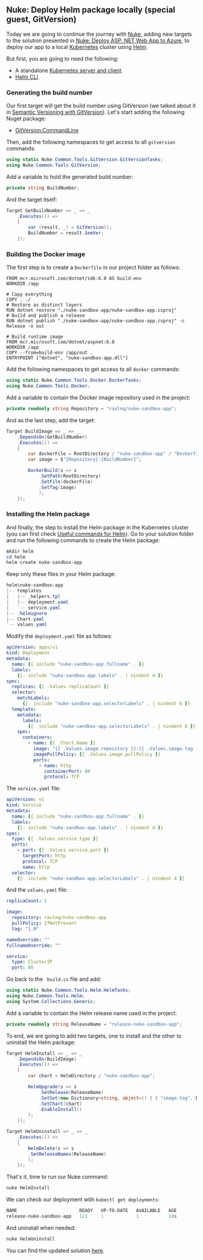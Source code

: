 ## Nuke: Deploy Helm package locally (special guest, GitVersion)

Today we are going to continue the journey with [Nuke](https://nuke.build/), adding new targets to the solution presented in [Nuke: Deploy ASP. NET Web App to Azure](https://blog.raulnq.com/nuke-deploy-asp-net-web-app-to-azure), to deploy our app to a local [Kubernetes](https://kubernetes.io/) cluster using [Helm](https://helm.sh/).

But first, you are going to need the following:

- A standalone [Kubernetes server and client](https://docs.docker.com/desktop/kubernetes/).
- [Helm CLI](https://helm.sh/docs/intro/install/).

### Generating the build number

Our first target will get the build number using GitVersion (we talked about it in [Semantic Versioning with GitVersion](https://blog.raulnq.com/semantic-versioning-with-gitversion-gitflow)). Let's start adding the following Nuget package:

- [GitVersion.CommandLine](https://www.nuget.org/packages/GitVersion.CommandLine/)

Then, add the following namespaces to get access to all `gitversion` commands:

```csharp
using static Nuke.Common.Tools.GitVersion.GitVersionTasks;
using Nuke.Common.Tools.GitVersion;
``` 

Add a variable to hold the generated build number:

```csharp
private string BuildNumber;
``` 

And the target itself:

```csharp
Target GetBuildNumber => _ => _
    .Executes(() =>
    {
        var (result, _) = GitVersion();
        BuildNumber = result.SemVer;
    });
``` 

### Building the Docker image

The first step is to create a `Dockerfile` in our project folder as follows:

```
FROM mcr.microsoft.com/dotnet/sdk:6.0 AS build-env
WORKDIR /app

# Copy everything
COPY . ./
# Restore as distinct layers
RUN dotnet restore "./nuke-sandbox-app/nuke-sandbox-app.csproj"
# Build and publish a release
RUN dotnet publish "./nuke-sandbox-app/nuke-sandbox-app.csproj" -c Release -o out

# Build runtime image
FROM mcr.microsoft.com/dotnet/aspnet:6.0
WORKDIR /app
COPY --from=build-env /app/out .
ENTRYPOINT ["dotnet", "nuke-sandbox-app.dll"]
``` 

Add the following namespaces to get access to all `docker` commands:

```csharp
using static Nuke.Common.Tools.Docker.DockerTasks;
using Nuke.Common.Tools.Docker;
``` 

Add a variable to contain the Docker image repository used in the project:


```csharp
private readonly string Repository = "raulnq/nuke-sandbox-app";
``` 

And as the last step, add the target:

```csharp
Target BuildImage => _ => _
    .DependsOn(GetBuildNumber)
    .Executes(() =>
    {
        var dockerFile = RootDirectory / "nuke-sandbox-app" / "Dockerfile";
        var image = $"{Repository}:{BuildNumber}";

        DockerBuild(s => s
            .SetPath(RootDirectory)
            .SetFile(dockerFile)
            .SetTag(image)
            );
    });
``` 

### Installing the Helm package

And finally, the step to install the Helm package in the Kubernetes cluster (you can first check [Useful commands for Helm](https://blog.raulnq.com/useful-commands-for-helm)). Go to your solution folder and run the following commands to create the Helm package:

```powershell
mkdir helm
cd helm
helm create nuke-sandbox-app
``` 

Keep only these files in your Helm package:

```powershell
helm\nuke-sandbox-app
|-- templates
|   |-- _helpers.tpl
|   |-- deployment.yaml
|   `-- service.yaml
|-- .helmignore
|-- Chart.yaml
`-- values.yaml
``` 

Modify the `deployment.yaml` file  as follows:

```yaml
apiVersion: apps/v1
kind: Deployment
metadata:
  name: {{ include "nuke-sandbox-app.fullname" . }}
  labels:
    {{- include "nuke-sandbox-app.labels" . | nindent 4 }}
spec:
  replicas: {{ .Values.replicaCount }}
  selector:
    matchLabels:
      {{- include "nuke-sandbox-app.selectorLabels" . | nindent 6 }}
  template:
    metadata:
      labels:
        {{- include "nuke-sandbox-app.selectorLabels" . | nindent 8 }}
    spec:
      containers:
        - name: {{ .Chart.Name }}
          image: "{{ .Values.image.repository }}:{{ .Values.image.tag | default .Chart.AppVersion }}"
          imagePullPolicy: {{ .Values.image.pullPolicy }}
          ports:
            - name: http
              containerPort: 80
              protocol: TCP

``` 

The `service.yaml` file:

```yaml
apiVersion: v1
kind: Service
metadata:
  name: {{ include "nuke-sandbox-app.fullname" . }}
  labels:
    {{- include "nuke-sandbox-app.labels" . | nindent 4 }}
spec:
  type: {{ .Values.service.type }}
  ports:
    - port: {{ .Values.service.port }}
      targetPort: http
      protocol: TCP
      name: http
  selector:
    {{- include "nuke-sandbox-app.selectorLabels" . | nindent 4 }}

``` 

And the `values.yaml` file:

```yaml
replicaCount: 1

image:
  repository: raulnq/nuke-sandbox-app
  pullPolicy: IfNotPresent
  tag: "1.0"

nameOverride: ""
fullnameOverride: ""

service:
  type: ClusterIP
  port: 80
``` 

Go back to the ` build.cs`  file and add:

```csharp
using static Nuke.Common.Tools.Helm.HelmTasks;
using Nuke.Common.Tools.Helm;
using System.Collections.Generic;
``` 

Add a variable to contain the Helm release name used in the project:


```csharp
private readonly string ReleaseName = "release-nuke-sandbox-app";
``` 

To end, we are going to add two targets, one to install and the other to uninstall the Helm package:

```csharp
Target HelmInstall => _ => _
    .DependsOn(BuildImage)
    .Executes(() =>
    {
        var chart = HelmDirectory / "nuke-sandbox-app";

        HelmUpgrade(s => s
            .SetRelease(ReleaseName)
            .SetSet(new Dictionary<string, object>() { { "image.tag", BuildNumber }, { "image.repository", Repository } })
            .SetChart(chart)
            .EnableInstall()
        );
    });

Target HelmUninstall => _ => _
    .Executes(() =>
    {
        HelmDelete(s => s
        .SetReleaseNames(ReleaseName)
        );
    });
``` 

That's it, time to run our Nuke command:

```powershell
nuke HelmInstall
``` 

We can check our deployment with `kubectl get deployments`:

```powershell
NAME                       READY   UP-TO-DATE   AVAILABLE   AGE
release-nuke-sandbox-app   1/1     1            1           18s
``` 

And uninstall when needed:

```powershell
nuke HelmUninstall
``` 

You can find the updated solution [here](https://github.com/raulnq/nuke-sandbox/tree/helm).

